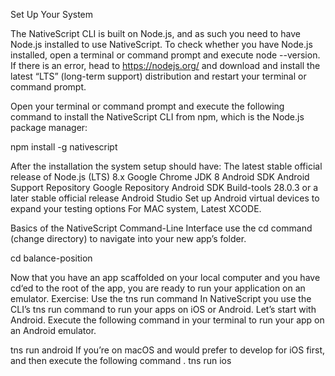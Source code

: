 Set Up Your System

The NativeScript CLI is built on Node.js, and as such you need to have Node.js installed to use NativeScript.
To check whether you have Node.js installed, open a terminal or command prompt and execute node --version. If there is an error, head to  https://nodejs.org/ and download and install the latest “LTS” (long-term support) distribution and restart your terminal or command prompt.


Open your terminal or command prompt and execute the following command to install the NativeScript CLI from npm, which is the Node.js package manager:

npm install -g nativescript

After the installation the system setup should have:
The latest stable official release of Node.js (LTS) 8.x
Google Chrome 
JDK 8
Android SDK
Android Support Repository
Google Repository
Android SDK Build-tools 28.0.3 or a later stable official release
Android Studio
Set up Android virtual devices to expand your testing options
For MAC system, Latest XCODE.



Basics of the NativeScript Command-Line Interface
use the cd command (change directory) to navigate into your new app’s folder.

cd balance-position

Now that you have an app scaffolded on your local computer and you have cd‘ed to the root of the app, you are ready to run your application on an emulator.
Exercise: Use the tns run command
In NativeScript you use the CLI’s tns run command to run your apps on iOS or Android. Let’s start with Android.
Execute the following command in your terminal to run your app on an Android emulator.

tns run android
If you’re on macOS and would prefer to develop for iOS first, and then execute the following command .
tns run ios

